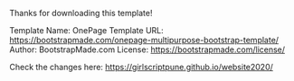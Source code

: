   
Thanks for downloading this template!

Template Name: OnePage
Template URL: https://bootstrapmade.com/onepage-multipurpose-bootstrap-template/
Author: BootstrapMade.com
License: https://bootstrapmade.com/license/

Check the changes here: https://girlscriptpune.github.io/website2020/
